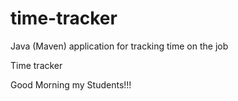 # time-tracker
Java (Maven) application for tracking time on the job

Time tracker

Good Morning my Students!!!

